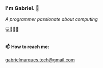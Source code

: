 ### I'm Gabriel. 👋 
_A programmer passionate about computing_ 

💻🕵🏽‍♂️

##

<h4 align="left">📫 How to reach me:</h4>
<p align="left">
<a href="mailto:gabrielmarques.tech@gmail.com">gabrielmarques.tech@gmail.com</a>
</p>
